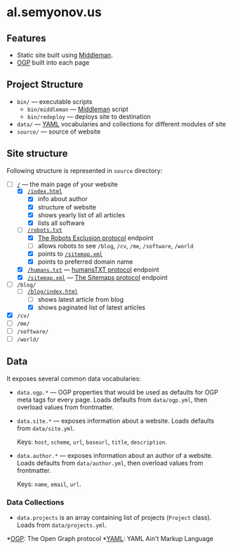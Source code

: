# al.semyonov.us

## Features

* Static site built using [Middleman][].
* [OGP][] built into each page

## Project Structure

* `bin/` — executable scripts
  * `bin/middleman` — [Middleman][] script
  * `bin/redeploy` — deploys site to destination
* `data/` — [YAML][] vocabularies and collections for different modules of site
* `source/` — source of website

## Site structure

Following structure is represented in `source` directory:

*   [ ] [`/`](/) — the main page of your website
    *   [x] [`/index.html`](/)
        *   [x] info about author
        *   [x] structure of website
        *   [x] shows yearly list of all articles
        *   [x] lists all software
    *   [ ] [`/robots.txt`][robots.txt]
        *   [x] [The Robots Exclusion protocol][robotstxt.org] endpoint
        *   [ ] allows robots to see `/blog`, `/cv`, `/me`, `/software`, `/world`
        *   [x] points to [`/sitemap.xml`][sitemap.xml]
        *   [x] points to preferred domain name
    *   [x] [`/humans.txt`][humans.txt] — [humansTXT protocol][humanstxt.org] endpoint
    *   [x] [`/sitemap.xml`][sitemap.xml] — [The Sitemaps protocol][sitemaps.org] endpoint
* [ ] `/blog/`
    *   [ ] [`/blog/index.html`](blog/index.html)
        *   [ ] shows latest article from blog
        *   [x] shows paginated list of latest articles
* [x] `/cv/`
* [ ] `/me/`
* [ ] `/software/`
* [ ] `/world/`

## Data

It exposes several common data vocabularies:

*   `data.ogp.*` —
    OGP properties that would be used as defaults for OGP meta tags for every page.
    Loads defaults from `data/ogp.yml`, then overload values from frontmatter.
*   `data.site.*` — exposes information about a website.
    Loads defaults from `data/site.yml`.

    Keys: `host`, `scheme`, `url`, `baseurl`, `title`, `description`.
*   `data.author.*` — exposes information about an author of a website.
    Loads defaults from `data/author.yml`, then overload values from frontmatter.

    Keys: `name`, `email`, `url`.

### Data Collections

* `data.projects` is an array containing list of projects (`Project` class).
  Loads from `data/projects.yml`.

[Middleman]: https://middlemanapp.com/ "Middleman: Hand-crafted frontend development"

[OGP]: http://ogp.me/ "The Open Graph protocol"
[YAML]: http://yaml.org/ "YAML Ain't Markup Language"
[robotstxt.org]: http://www.robotstxt.org/ "The Robots Exclusion Protocol"
[humanstxt.org]: http://humanstxt.org/ "Humans TXT: We Are People, Not Machines."
[sitemaps.org]: http://www.sitemaps.org/ "The Sitemaps protocol"

[root_url]: https://al.semyonov.us/ "The Main Page of Site"
[robots.txt]: https://al.semyonov.us/robots.txt "The Robots Exclusion Protocol endpoint"
[sitemap.xml]: https://al.semyonov.us/sitemap.xml "Sitemap Protocol endpoint"
[humans.txt]: https://al.semyonov.us/humans.txt "The Humans.txt"

*[OGP]: The Open Graph protocol
*[YAML]: YAML Ain't Markup Language
